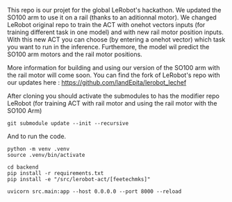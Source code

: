 This repo is our projet for the global LeRobot's hackathon. We updated the SO100 arm to use it on a rail (thanks to an aditionnal motor). We changed LeRobot original repo to train the ACT with onehot vectors inputs (for training different task in one model) and with new rail motor position inputs.
With this new ACT you can choose (by entering a onehot vector) which task you want to run in the inference. Furthemore, the model wil predict the SO100 arm motors and the rail motor positions.

More information for building and using our version of the SO100 arm with the rail motor will come soon. You can find the fork of LeRobot's repo with our updates here : https://github.com/landEpita/lerobot_lechef

After cloning you should activate the submodules to has the modifier repo LeRobot (for training ACT with rail motor and using the rail motor with the SO100 Arm)

```
git submodule update --init --recursive
```

And to run the code.

```
python -m venv .venv
source .venv/bin/activate

cd backend
pip install -r requirements.txt
pip install -e "/src/lerobot-act/[feetechmks]"

uvicorn src.main:app --host 0.0.0.0 --port 8000 --reload
```